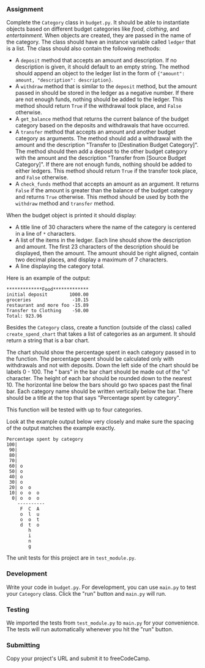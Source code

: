 ### Assignment

Complete the `Category` class in `budget.py`. It should be able to instantiate objects based on different budget
categories like *food*, *clothing*, and *entertainment*. When objects are created, they are passed in the name of the
category. The class should have an instance variable called `ledger` that is a list. The class should also contain the
following methods:

* A `deposit` method that accepts an amount and description. If no description is given, it should default to an empty
  string. The method should append an object to the ledger list in the form
  of `{"amount": amount, "description": description}`.
* A `withdraw` method that is similar to the `deposit` method, but the amount passed in should be stored in the ledger
  as a negative number. If there are not enough funds, nothing should be added to the ledger. This method should
  return `True` if the withdrawal took place, and `False` otherwise.
* A `get_balance` method that returns the current balance of the budget category based on the deposits and withdrawals
  that have occurred.
* A `transfer` method that accepts an amount and another budget category as arguments. The method should add a
  withdrawal with the amount and the description "Transfer to [Destination Budget Category]". The method should then add
  a deposit to the other budget category with the amount and the description "Transfer from [Source Budget Category]".
  If there are not enough funds, nothing should be added to either ledgers. This method should return `True` if the
  transfer took place, and `False` otherwise.
* A `check_funds` method that accepts an amount as an argument. It returns `False` if the amount is greater than the
  balance of the budget category and returns `True` otherwise. This method should be used by both the `withdraw` method
  and `transfer` method.

When the budget object is printed it should display:

* A title line of 30 characters where the name of the category is centered in a line of `*` characters.
* A list of the items in the ledger. Each line should show the description and amount. The first 23 characters of the
  description should be displayed, then the amount. The amount should be right aligned, contain two decimal places, and
  display a maximum of 7 characters.
* A line displaying the category total.

Here is an example of the output:

```
*************Food*************
initial deposit        1000.00
groceries               -10.15
restaurant and more foo -15.89
Transfer to Clothing    -50.00
Total: 923.96
```

Besides the `Category` class, create a function (outside of the class) called `create_spend_chart` that takes a list of
categories as an argument. It should return a string that is a bar chart.

The chart should show the percentage spent in each category passed in to the function. The percentage spent should be
calculated only with withdrawals and not with deposits. Down the left side of the chart should be labels 0 - 100. The "
bars" in the bar chart should be made out of the "o" character. The height of each bar should be rounded down to the
nearest 10. The horizontal line below the bars should go two spaces past the final bar. Each category name should be
written vertically below the bar. There should be a title at the top that says "Percentage spent by category".

This function will be tested with up to four categories.

Look at the example output below very closely and make sure the spacing of the output matches the example exactly.

```
Percentage spent by category
100|          
 90|          
 80|          
 70|          
 60| o        
 50| o        
 40| o        
 30| o        
 20| o  o     
 10| o  o  o  
  0| o  o  o  
    ----------
     F  C  A  
     o  l  u  
     o  o  t  
     d  t  o  
        h     
        i     
        n     
        g     
```

The unit tests for this project are in `test_module.py`.

### Development

Write your code in `budget.py`. For development, you can use `main.py` to test your `Category` class. Click the "run"
button and `main.py` will run.

### Testing

We imported the tests from `test_module.py` to `main.py` for your convenience. The tests will run automatically whenever
you hit the "run" button.

### Submitting

Copy your project's URL and submit it to freeCodeCamp.
